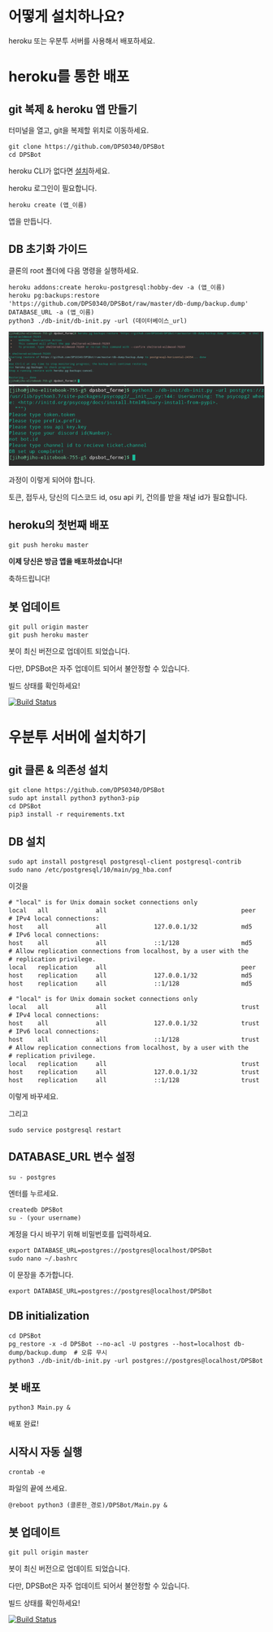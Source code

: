 # 어떻게 설치하나요?

heroku 또는 우분투 서버를 사용해서 배포하세요.

# heroku를 통한 배포

## git 복제 & heroku 앱 만들기

터미널을 열고, git을 복제할 위치로 이동하세요.

```
git clone https://github.com/DPS0340/DPSBot
cd DPSBot
```
heroku CLI가 없다면 [설치](https://devcenter.heroku.com/articles/heroku-cli#download-and-install)하세요.

heroku 로그인이 필요합니다.

```
heroku create (앱_이름)
```
앱을 만듭니다.

## DB 초기화 가이드

클론의 root 폴더에 다음 명령을 실행하세요.


```
heroku addons:create heroku-postgresql:hobby-dev -a (앱_이름)
heroku pg:backups:restore 'https://github.com/DPS0340/DPSBot/raw/master/db-dump/backup.dump' DATABASE_URL -a (앱_이름)
python3 ./db-init/db-init.py -url (데이터베이스_url)
```


![db-setup-heroku](https://github.com/DPS0340/DPSBot/blob/gh-pages/Screenshot_20181223_162759.png)
![db-init.py](https://github.com/DPS0340/DPSBot/blob/gh-pages/Screenshot_20181223_162448.png)

과정이 이렇게 되어야 합니다.

토큰, 접두사, 당신의 디스코드 id, osu api 키, 건의를 받을 채널 id가 필요합니다.


## heroku의 첫번째 배포

```
git push heroku master
```

**이제 당신은 방금 앱을 배포하셨습니다!**

축하드립니다!

## 봇 업데이트

```
git pull origin master
git push heroku master
```
봇이 최신 버전으로 업데이트 되었습니다.

다만, DPSBot은 자주 업데이트 되어서 불안정할 수 있습니다.

빌드 상태를 확인하세요!

[![Build Status](https://travis-ci.com/DPS0340/DPSBot.svg?branch=master)](https://travis-ci.com/DPS0340/DPSBot) 


# 우분투 서버에 설치하기

## git 클론 & 의존성 설치


```
git clone https://github.com/DPS0340/DPSBot
sudo apt install python3 python3-pip
cd DPSBot
pip3 install -r requirements.txt
```


## DB 설치

```
sudo apt install postgresql postgresql-client postgresql-contrib
sudo nano /etc/postgresql/10/main/pg_hba.conf
```
이것을
```
# "local" is for Unix domain socket connections only
local   all             all                                     peer
# IPv4 local connections:
host    all             all             127.0.0.1/32            md5
# IPv6 local connections:
host    all             all             ::1/128                 md5
# Allow replication connections from localhost, by a user with the
# replication privilege.
local   replication     all                                     peer
host    replication     all             127.0.0.1/32            md5
host    replication     all             ::1/128                 md5
```
```
# "local" is for Unix domain socket connections only
local   all             all                                     trust
# IPv4 local connections:
host    all             all             127.0.0.1/32            trust
# IPv6 local connections:
host    all             all             ::1/128                 trust
# Allow replication connections from localhost, by a user with the
# replication privilege.
local   replication     all                                     trust
host    replication     all             127.0.0.1/32            trust
host    replication     all             ::1/128                 trust
```
이렇게 바꾸세요.

그리고
```
sudo service postgresql restart
```

## DATABASE_URL 변수 설정

```
su - postgres
```
엔터를 누르세요.
```
createdb DPSBot
su - (your username)
```
계정을 다시 바꾸기 위해 비밀번호를 입력하세요.
```
export DATABASE_URL=postgres://postgres@localhost/DPSBot
sudo nano ~/.bashrc
```
이 문장을 추가합니다.
```
export DATABASE_URL=postgres://postgres@localhost/DPSBot
```


## DB initialization

```
cd DPSBot
pg_restore -x -d DPSBot --no-acl -U postgres --host=localhost db-dump/backup.dump  # 오류 무시
python3 ./db-init/db-init.py -url postgres://postgres@localhost/DPSBot
```


## 봇 배포

```
python3 Main.py &
```
배포 완료!


## 시작시 자동 실행

```
crontab -e
```

파일의 끝에 쓰세요.
```
@reboot python3 (클론한_경로)/DPSBot/Main.py &
```


## 봇 업데이트

```
git pull origin master
```
봇이 최신 버전으로 업데이트 되었습니다.

다만, DPSBot은 자주 업데이트 되어서 불안정할 수 있습니다.

빌드 상태를 확인하세요!

[![Build Status](https://travis-ci.com/DPS0340/DPSBot.svg?branch=master)](https://travis-ci.com/DPS0340/DPSBot) 
